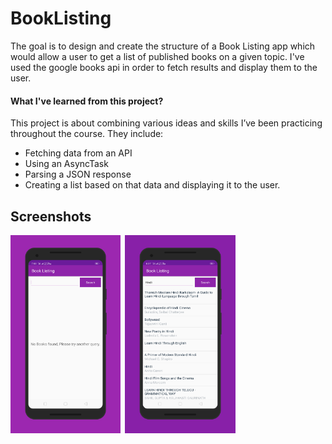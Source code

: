 # BookListing
The goal is to design and create the structure of a Book Listing app which would allow a user to get a list of published books on a given topic. I've used the google books api in order to fetch results and display them to the user.

#### What I've learned from this project?
This project is about combining various ideas and skills I’ve been practicing throughout the course. They include:

* Fetching data from an API
* Using an AsyncTask
* Parsing a JSON response
* Creating a list based on that data and displaying it to the user.

## Screenshots

<img src="./art/screen0.png" width="35%">&ensp;<img src="./art/screen1.png" width="35%">
